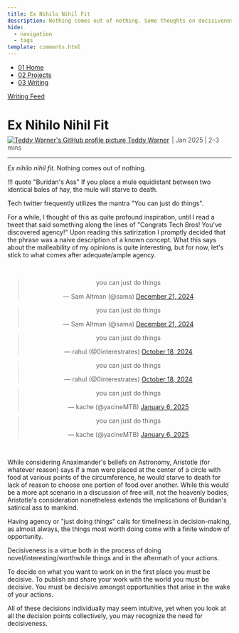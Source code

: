 ```yaml
---
title: Ex Nihilo Nihil Fit
description: Nothing comes out of nothing. Some thoughts on decisiveness.
hide:
  - navigation
  - tags
template: comments.html
---
```


<head>
  <meta charset="UTF-8">
  <meta name="viewport" content="width=device-width, initial-scale=1.0">
  
  <!-- Primary Meta Tags -->
  <meta name="title" content="Ex Nihilo Nihil Fit - Teddy Warner">
  <meta name="description" content="Nothing comes out of nothing. Some thoughts on decisiveness.">
  <meta name="keywords" content="INSERT TAGS">
  <meta name="author" content="Teddy Warner">
  <meta name="robots" content="index, follow">
  
  <!-- Open Graph / Facebook -->
  <meta property="og:type" content="website">
  <meta property="og:url" content="https://teddywarner.org/writings/decisiveness/">
  <meta property="og:title" content="Ex Nihilo Nihil Fit - Teddy Warner">
  <meta property="og:description" content="Nothing comes out of nothing. Some thoughts on decisiveness.">
  <meta property="og:image" content="https://teddywarner.org/assets/images/decisiveness/decisiveness.png">
  <meta property="og:image:type" content="image/png">
  <meta property="og:image:width" content="1200">
  <meta property="og:image:height" content="630">

  <!-- Twitter -->
  <meta property="twitter:card" content="summary_large_image">
  <meta property="twitter:url" content="https://teddywarner.org/writings/decisiveness/">
  <meta property="twitter:title" content="Ex Nihilo Nihil Fit - Teddy Warner">
  <meta property="twitter:description" content="Nothing comes out of nothing. Some thoughts on decisiveness.">
  <meta property="twitter:image" content="https://teddywarner.org/assets/images/decisiveness/decisiveness.png">

  <!-- Existing resource links -->
  <script src="https://kit.fontawesome.com/79ff35ecec.js" crossorigin="anonymous"></script>
  <link rel="preconnect" href="https://fonts.googleapis.com">
  <link rel="preconnect" href="https://fonts.gstatic.com" crossorigin>
  <link href="https://fonts.googleapis.com/css2?family=Crimson+Pro:ital,wght@0,200..900;1,200..900&display=swap" rel="stylesheet">
  <link href="https://fonts.googleapis.com/css2?family=Crimson+Pro:ital,wght@0,200..900;1,200..900&family=JetBrains+Mono:ital,wght@0,100..800;1,100..800&display=swap" rel="stylesheet">
  <link rel="stylesheet" href="../../assets/css/projects/project.css">
  <link rel="stylesheet" href="../../assets/css/projects/vnp.css">
  <link rel="stylesheet" href="../../assets/css/header.css">
</head>

  <nav class="main-navigation">
    <ul>
      <li><a class="home" href="https://teddywarner.com"><span class="navnum">01</span> Home</a></li>
      <li><a class="proj" href="https://teddywarner.com/proj/"><span class="navnum">02</span> Projects</a></li>
      <li><a class="writ" href="https://teddywarner.com/writ/"><span class="navnum">03</span> Writing</a></li>
    </ul>
  </nav>
  
  <div class="blur-overlay"></div>

<script src="../../assets/js/header.js"></script>
<script>
  document.addEventListener('DOMContentLoaded', function() {
    initializeHeader();
  });
</script>
  
<div class="return2feed"><a href="https://teddywarner.org/writ"><i class="fa-solid fa-arrow-left-long"></i> Writing Feed</a></div>

# Ex Nihilo Nihil Fit

<div style="margin-top: -0.8em;">
  <span class="abtlinks"><a href="https://x.com/WarnerTeddy"><img src="https://avatars.githubusercontent.com/u/48384497" alt="Teddy Warner's GitHub profile picture" class="profilepic"><span class="abt" id="name"> Teddy Warner</a><span class="abt" style="font-weight: 300; padding-left: 6px;"><span class="year">| Jan 2025 </span>| <span class="readTime"><i class="far fa-clock"></i> 2–3 mins</span></span></span></span>
  <span class="share" style=" color: inherit;">
  <a class="fb" title="Share on Facebook" href="https://www.facebook.com/sharer/sharer.php?u=https://teddywarner.org/writings/decisiveness/"><i class="fa-brands fa-facebook"></i></a>
  <a class="twitter" title="Share on Twitter" href="https://twitter.com/intent/tweet?url=https://teddywarner.org/writings/decisiveness/&text="><i class="fa-brands fa-x-twitter"></i></a>
  <a class="pin" title="Share on Pinterest" href="https://pinterest.com/pin/create/button/?url=https://teddywarner.org/writings/decisiveness/&media=&description="><i class="fa-brands fa-pinterest"></i></a>
  <a class="ln" title="Share on LinkedIn" href="https://www.linkedin.com/shareArticle?mini=true&url=https://teddywarner.org/writings/decisiveness/"><i class="fab fa-linkedin"></i></a>
  <a class="email" title="Share via Email" href="mailto:info@example.com?&subject=&cc=&bcc=&body=https://teddywarner.org/writings/decisiveness/%0A"><i class="fa-solid fa-paper-plane"></i></a>
  </span>
</div>

---

*Ex nihilo nihil fit*. Nothing comes out of nothing.

!!! quote "Buridan's Ass"
      If you place a mule equidistant between two identical bales of hay, the mule will starve to death.

Tech twitter frequently utilizes the mantra "You can just do things".

For a while, I thought of this as quite profound inspiration, until I read a tweet that said something along the lines of "Congrats Tech Bros! You've discovered agency!" Upon reading this satirization I promptly decided that the phrase was a naive description of a known concept. What this says about the malleability of my opinions is quite interesting, but for now, let's stick to what comes after adequate/ample agency.

<center>
  <br>
  <div class="tweet-container">
    <div class="tweet-item">
      <span class="lighttweet"><blockquote class="twitter-tweet"><p lang="en" dir="ltr" width>you can just do things</p>&mdash; Sam Altman (@sama) <a href="https://twitter.com/sama/status/1870527558783218106?ref_src=twsrc%5Etfw">December 21, 2024</a></blockquote> <script async src="https://platform.twitter.com/widgets.js" charset="utf-8"></script></span>
      <span class="darktweet"><blockquote class="twitter-tweet" data-theme="dark"><p lang="en" dir="ltr">you can just do things</p>&mdash; Sam Altman (@sama) <a href="https://twitter.com/sama/status/1870527558783218106?ref_src=twsrc%5Etfw">December 21, 2024</a></blockquote> <script async src="https://platform.twitter.com/widgets.js" charset="utf-8"></script></span>
    </div>
    <div class="tweet-item">
      <span class="lighttweet"><blockquote class="twitter-tweet"><p lang="en" dir="ltr">you can just do things</p>&mdash; rahul (@0interestrates) <a href="https://twitter.com/0interestrates/status/1847410452814614726?ref_src=twsrc%5Etfw">October 18, 2024</a></blockquote> <script async src="https://platform.twitter.com/widgets.js" charset="utf-8"></script></span>
      <span class="darktweet"><blockquote class="twitter-tweet" data-theme="dark"><p lang="en" dir="ltr">you can just do things</p>&mdash; rahul (@0interestrates) <a href="https://twitter.com/0interestrates/status/1847410452814614726?ref_src=twsrc%5Etfw">October 18, 2024</a></blockquote> <script async src="https://platform.twitter.com/widgets.js" charset="utf-8"></script></span>
    </div>
    <div class="tweet-item">
      <span class="lighttweet"><blockquote class="twitter-tweet"><p lang="en" dir="ltr">you can just do things</p>&mdash; kache (@yacineMTB) <a href="https://twitter.com/yacineMTB/status/1876266035848060974?ref_src=twsrc%5Etfw">January 6, 2025</a></blockquote> <script async src="https://platform.twitter.com/widgets.js" charset="utf-8"></script></span>
      <span class="darktweet"><blockquote class="twitter-tweet" data-theme="dark"><p lang="en" dir="ltr">you can just do things</p>&mdash; kache (@yacineMTB) <a href="https://twitter.com/yacineMTB/status/1876266035848060974?ref_src=twsrc%5Etfw">January 6, 2025</a></blockquote> <script async src="https://platform.twitter.com/widgets.js" charset="utf-8"></script></span>
    </div>
  </div>
  <br>
</center>

While considering Anaximander's beliefs on Astronomy, Aristotle (for whatever reason) says if a man were placed at the center of a circle with food at various points of the circumference, he would starve to death for lack of reason to choose one portion of food over another. While this would be a more apt scenario in a discussion of free will, not the heavenly bodies, Aristotle's consideration nonetheless extends the implications of Buridan's satirical ass to mankind.

Having agency or "just doing things" calls for timeliness in decision-making, as almost always, the things most worth doing come with a finite window of opportunity. 

Decisiveness is a virtue both in the process of doing novel/interesting/worthwhile things and in the aftermath of your actions.

To decide on what you want to work on in the first place you must be decisive. To publish and share your work with the world you must be decisive. You must be decisive amongst opportunities that arise in the wake of your actions.

All of these decisions individually may seem intuitive, yet when you look at all the decision points collectively, you may recognize the need for decisiveness.